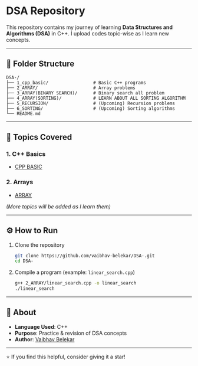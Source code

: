 # DSA Repository

This repository contains my journey of learning **Data Structures and Algorithms (DSA)** in C++.
I upload codes topic-wise as I learn new concepts.

---

## 📂 Folder Structure

```
DSA-/
├── 1_cpp_basic/                 # Basic C++ programs
├── 2_ARRAY/                     # Array problems
├── 3_ARRAY(BINARY SEARCH)/      # Binary search all problem
├── 4_ARRAY(SORTING)/            # LEARN ABOUT ALL SORTING ALGORITHM
├── 5_RECURSION/                 # (Upcoming) Recursion problems
├── 6_SORTING/                   # (Upcoming) Sorting algorithms
└── README.md
```

---

## 🚀 Topics Covered

### 1. C++ Basics

* [CPP BASIC ](1_cpp_basic)
  

### 2. Arrays

* [ARRAY](2_ARRAY)


*(More topics will be added as I learn them)*

---

## ⚙️ How to Run

1. Clone the repository

   ```bash
   git clone https://github.com/vaibhav-belekar/DSA-.git
   cd DSA-
   ```

2. Compile a program (example: `linear_search.cpp`)

   ```bash
   g++ 2_ARRAY/linear_search.cpp -o linear_search
   ./linear_search
   ```

---

## 📖 About

* **Language Used**: C++
* **Purpose**: Practice & revision of DSA concepts
* **Author**: [Vaibhav Belekar](https://github.com/vaibhav-belekar)

---

⭐ If you find this helpful, consider giving it a star!

